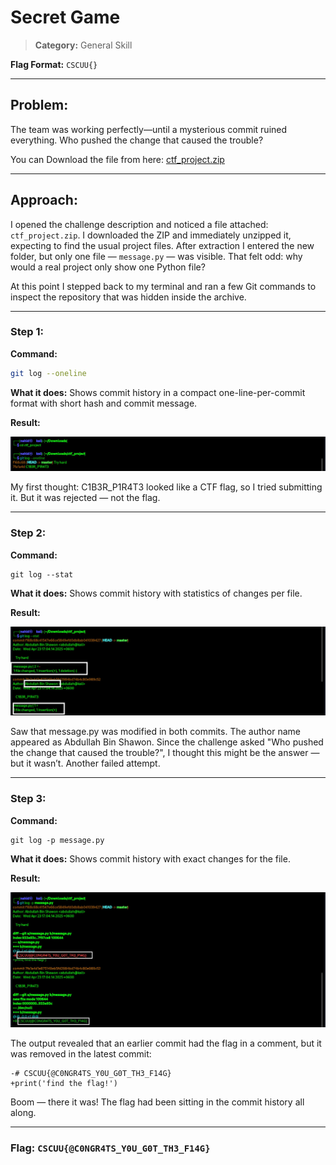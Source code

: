 # Secret Game 
>**Category:** General Skill

**Flag Format:** ``CSCUU{}``

---
## Problem:
The team was working perfectly—until a mysterious commit ruined everything. Who pushed the change that caused the trouble? 


You can Download the file from here:  [ctf_project.zip](../External_Folder/ctf_project.zip)

---
## Approach:

I opened the challenge description and noticed a file attached: `ctf_project.zip`. I downloaded the ZIP and immediately unzipped it, expecting to find the usual project files. After extraction I entered the new folder, but only one file — `message.py` — was visible. That felt odd: why would a real project only show one Python file?

At this point I stepped back to my terminal and ran a few Git commands to inspect the repository that was hidden inside the archive.


---

### Step 1:

**Command:**
```bash
git log --oneline
```
**What it does:** Shows commit history in a compact one-line-per-commit format with short hash and commit message.

**Result:**

![Image1](../Image_Folder/Secret_Game_1.jpg)

My first thought: C1B3R_P1R4T3 looked like a CTF flag, so I tried submitting it. But it was rejected — not the flag.

---
### Step 2:

**Command:**
```
git log --stat
```
**What it does:** Shows commit history with statistics of changes per file.

**Result:**

![Image2](../Image_Folder/Secret_Game_2.jpg)


Saw that message.py was modified in both commits. The author name appeared as Abdullah Bin Shawon.
Since the challenge asked "Who pushed the change that caused the trouble?", I thought this might be the answer — but it wasn’t. Another failed attempt.

---

### Step 3:

**Command:**
```
git log -p message.py
```
**What it does:** Shows commit history with exact changes for the file.

**Result:**

![Image3](../Image_Folder/Secret_Game_3.jpg)

The output revealed that an earlier commit had the flag in a comment, but it was removed in the latest commit:

    -# CSCUU{@C0NGR4TS_Y0U_G0T_TH3_F14G}
    +print('find the flag!')

Boom — there it was! The flag had been sitting in the commit history all along.

---

### **Flag:** ``CSCUU{@C0NGR4TS_Y0U_G0T_TH3_F14G}``

